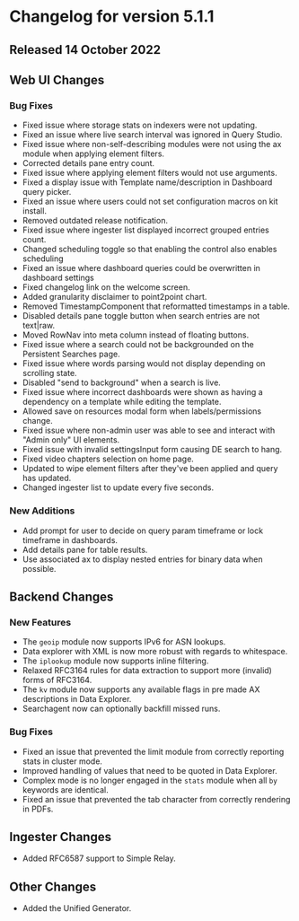 # Changelog for version 5.1.1

## Released 14 October 2022

## Web UI Changes

### Bug Fixes

* Fixed issue where storage stats on indexers were not updating.
* Fixed an issue where live search interval was ignored in Query Studio.
* Fixed issue where non-self-describing modules were not using the ax module when applying element filters.
* Corrected details pane entry count.
* Fixed issue where applying element filters would not use arguments.
* Fixed a display issue with Template name/description in Dashboard query picker.
* Fixed an issue where users could not set configuration macros on kit install.
* Removed outdated release notification.
* Fixed issue where ingester list displayed incorrect grouped entries count.
* Changed scheduling toggle so that enabling the control also enables scheduling
* Fixed an issue where dashboard queries could be overwritten in dashboard settings
* Fixed changelog link on the welcome screen.
* Added granularity disclaimer to point2point chart.
* Removed TimestampComponent that reformatted timestamps in a table.
* Disabled details pane toggle button when search entries are not text|raw.
* Moved RowNav into meta column instead of floating buttons.
* Fixed issue where a search could not be backgrounded on the Persistent Searches page.
* Fixed issue where words parsing would not display depending on scrolling state.
* Disabled "send to background" when a search is live.
* Fixed issue where incorrect dashboards were shown as having a dependency on a template while editing the template.
* Allowed save on resources modal form when labels/permissions change.
* Fixed issue where non-admin user was able to see and interact with "Admin only" UI elements.
* Fixed issue with invalid settingsInput form causing DE search to hang.
* Fixed video chapters selection on home page.
* Updated to wipe element filters after they've been applied and query has updated.
* Changed ingester list to update every five seconds.

### New Additions

* Add prompt for user to decide on query param timeframe or lock timeframe in dashboards.
* Add details pane for table results. 
* Use associated ax to display nested entries for binary data when possible.

## Backend Changes

### New Features

* The `geoip` module now supports IPv6 for ASN lookups.
* Data explorer with XML is now more robust with regards to whitespace.
* The `iplookup` module now supports inline filtering.
* Relaxed RFC3164 rules for data extraction to support more (invalid) forms of RFC3164.
* The `kv` module now supports any available flags in pre made AX descriptions in Data Explorer. 
* Searchagent now can optionally backfill missed runs.


### Bug Fixes

* Fixed an issue that prevented the limit module from correctly reporting stats in cluster mode.
* Improved handling of values that need to be quoted in Data Explorer.
* Complex mode is no longer engaged in the `stats` module when all `by` keywords are identical.
* Fixed an issue that prevented the tab character from correctly rendering in PDFs.

## Ingester Changes

* Added RFC6587 support to Simple Relay.

## Other Changes

* Added the Unified Generator.

